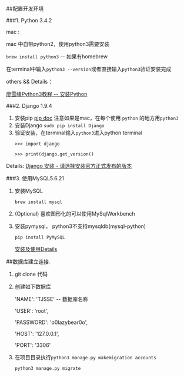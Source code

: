 
##配置开发环境

###1. Python 3.4.2

mac : 

mac 中自带python2，使用python3需要安装

`brew install python3` -- 如果有homebrew

在terminal中输入`python3 --version`或者直接输入`python3`验证安装完成

others && Details：

[廖雪峰Python3教程 -- 安装Python](http://www.liaoxuefeng.com/wiki/0014316089557264a6b348958f449949df42a6d3a2e542c000/0014316090478912dab2a3a9e8f4ed49d28854b292f85bb000)

###2. Django 1.9.4 

1. 安装pip [pip doc](https://pip.pypa.io/en/stable/installing/#do-i-need-to-install-pip)  注意如果是mac，在每个使用 `python` 的地方用`python3`
2. 安装Django `sudo pip install Django`
3. 验证安装，在terminal输入`python3`进入python terminal
	````
	>>> import django
	
	>>> print(django.get_version()
	````
	 
Details: [Django 安装 - 请选择安装官方正式发布的版本](http://python.usyiyi.cn/django/intro/install.html)

###3. 使用MySQL5.6.21

1. 安装MySQL
	
	`brew install mysql`
	
2. (Optional) 喜欢图形化的可以使用MySqlWorkbench
3. 安装pymysql， python3不支持mysqldb(mysql-python)
	
	`pip install PyMySQL`
	
	[安装及使用Details](https://www.robberphex.com/2013/12/254)

##数据库建立连接.
1. git clone 代码
2. 创建如下数据库

    'NAME': 'TJSSE' -- 数据库名称

    'USER': 'root',

    'PASSWORD': 'o0lazybear0o',

    'HOST': '127.0.0.1',

    'PORT': '3306'
    
3. 在项目目录执行`python3 manage.py makemigration accounts`

    `python3 manage.py migrate`
